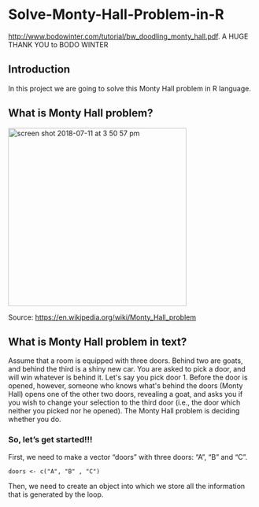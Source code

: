 # Solve-Monty-Hall-Problem-in-R
http://www.bodowinter.com/tutorial/bw_doodling_monty_hall.pdf. A HUGE THANK YOU to BODO WINTER 

## Introduction
In this project we are going to solve this Monty Hall problem in R language.

## What is Monty Hall problem?
<img width="362" alt="screen shot 2018-07-11 at 3 50 57 pm" src="https://user-images.githubusercontent.com/39840213/42597921-8530a51c-8528-11e8-9879-596b53209e5c.png">

Source:  https://en.wikipedia.org/wiki/Monty_Hall_problem

## What is Monty Hall problem in text? 
Assume that a room is equipped with three doors. Behind two are goats, and behind the third is a shiny new car. You are asked to pick a door, and will win whatever is behind it. Let's say you pick door 1. Before the door is opened, however, someone who knows what's behind the doors (Monty Hall) opens one of the other two doors, revealing a goat, and asks you if you wish to change your selection to the third door (i.e., the door which neither you picked nor he opened). The Monty Hall problem is deciding whether you do. 


### So, let’s get started!!! 
First, we need to make a vector “doors” with three doors: “A”, “B” and “C”.
```
doors <- c("A", "B" , "C")
```
Then, we need to create an object into which we store all the information that is generated by the loop.

